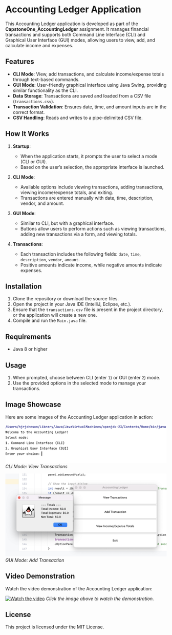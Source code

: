 # Accounting Ledger Application

This Accounting Ledger application is developed as part of the **CapstoneOne_AccountingLedger** assignment. It manages financial transactions and supports both Command Line Interface (CLI) and Graphical User Interface (GUI) modes, allowing users to view, add, and calculate income and expenses.

## Features

- **CLI Mode**: View, add transactions, and calculate income/expense totals through text-based commands.
- **GUI Mode**: User-friendly graphical interface using Java Swing, providing similar functionality as the CLI.
- **Data Storage**: Transactions are saved and loaded from a CSV file (`transactions.csv`).
- **Transaction Validation**: Ensures date, time, and amount inputs are in the correct format.
- **CSV Handling**: Reads and writes to a pipe-delimited CSV file.

## How It Works

1. **Startup**: 
    - When the application starts, it prompts the user to select a mode (CLI or GUI).
    - Based on the user’s selection, the appropriate interface is launched.

2. **CLI Mode**: 
    - Available options include viewing transactions, adding transactions, viewing income/expense totals, and exiting.
    - Transactions are entered manually with date, time, description, vendor, and amount.

3. **GUI Mode**: 
    - Similar to CLI, but with a graphical interface.
    - Buttons allow users to perform actions such as viewing transactions, adding new transactions via a form, and viewing totals.

4. **Transactions**:
    - Each transaction includes the following fields: `date`, `time`, `description`, `vendor`, `amount`.
    - Positive amounts indicate income, while negative amounts indicate expenses.

## Installation

1. Clone the repository or download the source files.
2. Open the project in your Java IDE (IntelliJ, Eclipse, etc.).
3. Ensure that the `transactions.csv` file is present in the project directory, or the application will create a new one.
4. Compile and run the `Main.java` file.

## Requirements

- Java 8 or higher

## Usage

1. When prompted, choose between CLI (enter `1`) or GUI (enter `2`) mode.
2. Use the provided options in the selected mode to manage your transactions.

## Image Showcase

Here are some images of the Accounting Ledger application in action:

![CLI Mode Screenshot](Assets/cli_mode_screenshot.png)
*CLI Mode: View Transactions*

![GUI Mode Screenshot](Assets/gui_mode_screenshot.png)
*GUI Mode: Add Transaction*

## Video Demonstration

Watch the video demonstration of the Accounting Ledger application:

[![Watch the video](https://img.youtube.com/vi/YOUR_VIDEO_ID/0.jpg)](https://streamable.com/relhx2)
*Click the image above to watch the demonstration.*

## License

This project is licensed under the MIT License.
